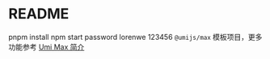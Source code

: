# README
pnpm install
npm start
password lorenwe 123456
`@umijs/max` 模板项目，更多功能参考 [Umi Max 简介](https://umijs.org/docs/max/introduce)

